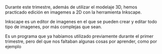 Durante este trimestre, además de utilizar el modelaje 3D, hemos practicado edición en imagemes a 2D con la herramienta Inkscape. 

Inkscape es un editor de imagenes en el que se pueden crear y editar todo tipo de imagenes, por más complejas que sean.

Es un programa que ya habíamos utilizado previamente durante el primer trimestre, pero del que nos faltaban algunas cosas por aprender, como por ejemplo 

